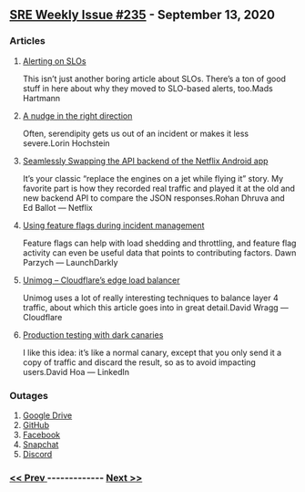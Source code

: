 ## [SRE Weekly Issue #235](https://sreweekly.com/sre-weekly-issue-235/) - September 13, 2020
### Articles

1. [Alerting on SLOs](https://mads-hartmann.com/sre/2020/09/08/alerting-on-slos.html)

    This isn’t just another boring article about SLOs. There’s a ton of good stuff in here about why they moved to SLO-based alerts, too.Mads Hartmann
1. [A nudge in the right direction](https://surfingcomplexity.blog/2020/08/09/a-nudge-in-the-right-direction/)

    Often, serendipity gets us out of an incident or makes it less severe.Lorin Hochstein
1. [Seamlessly Swapping the API backend of the Netflix Android app](https://netflixtechblog.com/seamlessly-swapping-the-api-backend-of-the-netflix-android-app-3d4317155187?source=rss----2615bd06b42e---4)

    It’s your classic “replace the engines on a jet while flying it” story. My favorite part is how they recorded real traffic and played it at the old and new backend API to compare the JSON responses.Rohan Dhruva and Ed Ballot — Netflix
1. [Using feature flags during incident management](https://launchdarkly.com/blog/using-feature-flags-during-incident-management/)

    Feature flags can help with load shedding and throttling, and feature flag activity can even be useful data that points to contributing factors. Dawn Parzych — LaunchDarkly
1. [Unimog – Cloudflare’s edge load balancer](https://blog.cloudflare.com/unimog-cloudflares-edge-load-balancer/)

    Unimog uses a lot of really interesting techniques to balance layer 4 traffic, about which this article goes into in great detail.David Wragg — Cloudflare
1. [Production testing with dark canaries](https://engineering.linkedin.com/blog/2020/production-testing-with-dark-canaries)

    I like this idea: it’s like a normal canary, except that you only send it a copy of traffic and discard the result, so as to avoid impacting users.David Hoa — LinkedIn
### Outages

1. [Google Drive](https://www.google.com/appsstatus#hl=en&v=issue&sid=4&iid=8a9eec54443fadd24be8227a6dee1220)
1. [GitHub](https://www.githubstatus.com/incidents/pbz6fh7mz86w)
1. [Facebook](https://finance.yahoo.com/news/facebook-reportedly-suffers-outage-parts-211847260.html)
1. [Snapchat](https://www.express.co.uk/life-style/science-technology/1266407/Snapchat-Down-iPhone-Android-Not-Working-Message-Failed-To-Send-Server-Status)
1. [Discord](https://discord.statuspage.io/incidents/ww1403twnxdw)

### [ << Prev ](sreweekly-234.md) ------------- [ Next >> ](sreweekly-236.md)